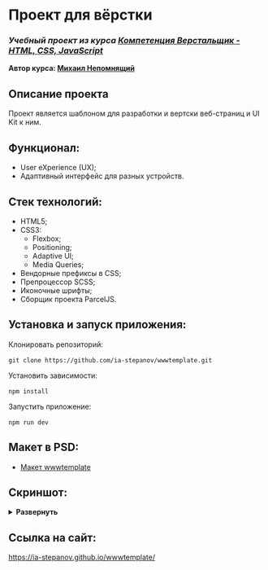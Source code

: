 # Проект для вёрстки

### **_Учебный проект из курса [Компетенция Верстальщик - HTML, CSS, JavaScript](https://www.udemy.com/course/web-coder/)_**

**Автор курса: [Михаил Непомнящий](https://www.udemy.com/user/mikhail-nepomniashchii/)**

## Описание проекта

Проект является шаблоном для разработки и вертски веб-страниц и UI Kit к ним.

## Функционал:

- User eXperience (UX);
- Адаптивный интерфейс для разных устройств.

## Стек технологий:

- HTML5;
- CSS3:
  - Flexbox;
  - Positioning;
  - Adaptive UI;
  - Media Queries;
- Вендорные префиксы в CSS;
- Препроцессор SCSS;
- Иконочные шрифты;
- Cборщик проекта ParcelJS.

## Установка и запуск приложения:

Клонировать репозиторий:

    git clone https://github.com/ia-stepanov/wwwtemplate.git

Установить зависимости:

    npm install

Запустить приложение:

    npm run dev

## Макет в PSD:

- [Макет wwwtemplate](https://att-c.udemycdn.com/2020-06-04_20-55-42-b2fddf6334f43d1865b1cd3934111e4f/original.psd?response-content-disposition=attachment%3B+filename%3Dsimple_psd_template.psd&Expires=1722827373&Signature=M8PZ7tegGUH4BaEju-5ggi7X5BBPc6yQRQkLE8ibxwKR1xKXpNq51zX14~wVBzUefmh4Q44dv~PBFm6R-maYoogOgK1OaVRbfxpHcDxFWf1eEzNlNN8isWrlDCnY1J1DKVD7~pTEGaQeDGA1jqyLTyrOI9GLDoLfp~PQOMzQ89cvH1paE0VQiyanuefQKD0EPq5pAQ~S3pPb~MSqYFsdZY11r86AdrmPoB6AhsKUBmsms4820LCDiR6v5c9CjbSx9UWqHnPGhey~JZkHdEhhsA3SU7grLNn6YVcqzvCGRxxJG2ivWgNUUDQ6zYBs1XWc4KYdtx-xQPJAC1bDihNEQg__&Key-Pair-Id=K3MG148K9RIRF4)

## Скриншот:

<details><summary><b>Развернуть</b></summary>

[![wwwtemplate](./src/screenshot/wwwtemplate-main.jpg)](https://ia-stepanov.github.io/wwwtemplate/)

</details>

## Ссылка на сайт:

https://ia-stepanov.github.io/wwwtemplate/
